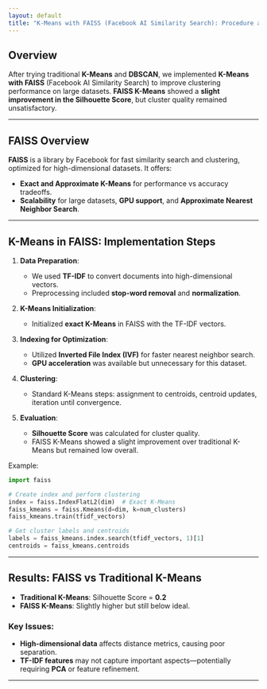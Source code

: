```yaml
---
layout: default  
title: "K-Means with FAISS (Facebook AI Similarity Search): Procedure and Results"
---
```


## Overview

After trying traditional **K-Means** and **DBSCAN**, we implemented **K-Means with FAISS** (Facebook AI Similarity Search) to improve clustering performance on large datasets. **FAISS K-Means** showed a **slight improvement in the Silhouette Score**, but cluster quality remained unsatisfactory.

---

## FAISS Overview

**FAISS** is a library by Facebook for fast similarity search and clustering, optimized for high-dimensional datasets. It offers:
- **Exact and Approximate K-Means** for performance vs accuracy tradeoffs.
- **Scalability** for large datasets, **GPU support**, and **Approximate Nearest Neighbor Search**.

---

## K-Means in FAISS: Implementation Steps

1. **Data Preparation**:
   - We used **TF-IDF** to convert documents into high-dimensional vectors.
   - Preprocessing included **stop-word removal** and **normalization**.

2. **K-Means Initialization**:
   - Initialized **exact K-Means** in FAISS with the TF-IDF vectors.

3. **Indexing for Optimization**:
   - Utilized **Inverted File Index (IVF)** for faster nearest neighbor search.
   - **GPU acceleration** was available but unnecessary for this dataset.

4. **Clustering**:
   - Standard K-Means steps: assignment to centroids, centroid updates, iteration until convergence.

5. **Evaluation**:
   - **Silhouette Score** was calculated for cluster quality.
   - FAISS K-Means showed a slight improvement over traditional K-Means but remained low overall.

Example:
```python
import faiss

# Create index and perform clustering
index = faiss.IndexFlatL2(dim)  # Exact K-Means
faiss_kmeans = faiss.Kmeans(d=dim, k=num_clusters)
faiss_kmeans.train(tfidf_vectors)

# Get cluster labels and centroids
labels = faiss_kmeans.index.search(tfidf_vectors, 1)[1]
centroids = faiss_kmeans.centroids
```

---

## Results: FAISS vs Traditional K-Means

- **Traditional K-Means**: Silhouette Score = **0.2**
- **FAISS K-Means**: Slightly higher but still below ideal.

### Key Issues:
- **High-dimensional data** affects distance metrics, causing poor separation.
- **TF-IDF features** may not capture important aspects—potentially requiring **PCA** or feature refinement.

---
